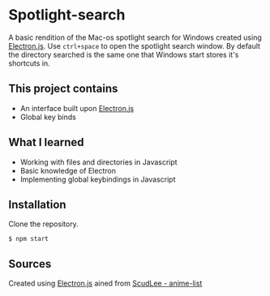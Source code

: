 # Spotlight-search

A basic rendition of the Mac-os spotlight search for Windows created using [Electron.js](https://electronjs.org/). Use `ctrl+space` to open the spotlight search window. By default the directory searched is the same one that Windows start stores it's shortcuts in.

## This project contains
* An interface built upon [Electron.js](https://electronjs.org/)
* Global key binds

## What I learned

* Working with files and directories in Javascript
* Basic knowledge of Electron
* Implementing global keybindings in Javascript

## Installation

Clone the repository.

```
$ npm start
```

## Sources

Created using [Electron.js](https://chrome.google.com/webstore/detail/ublock-origin/cjpalhdlnbpafiamejdnhcphjbkeiagm)
ained from [ScudLee - anime-list](https://github.com/ScudLee/anime-lists)
